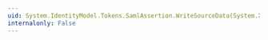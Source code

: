 ```yaml
---
uid: System.IdentityModel.Tokens.SamlAssertion.WriteSourceData(System.Xml.XmlWriter)
internalonly: False
---
```

